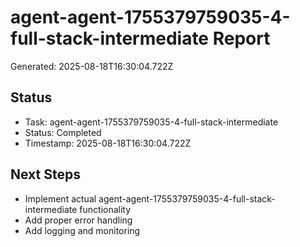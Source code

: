 # agent-agent-1755379759035-4-full-stack-intermediate Report

Generated: 2025-08-18T16:30:04.722Z

## Status
- Task: agent-agent-1755379759035-4-full-stack-intermediate
- Status: Completed
- Timestamp: 2025-08-18T16:30:04.722Z

## Next Steps
- Implement actual agent-agent-1755379759035-4-full-stack-intermediate functionality
- Add proper error handling
- Add logging and monitoring
